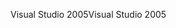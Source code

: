 <span data-ttu-id="da193-101">Visual Studio 2005</span><span class="sxs-lookup"><span data-stu-id="da193-101">Visual Studio 2005</span></span>